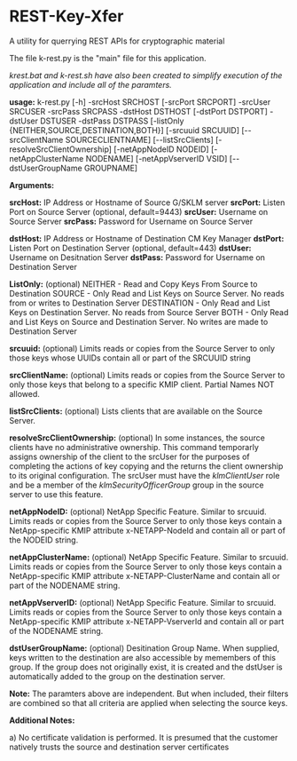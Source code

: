 # REST-Key-Xfer
A utility for querrying REST APIs for cryptographic material

The file k-rest.py is the "main" file for this application.

*krest.bat and k-rest.sh have also been created to simplify execution of the application and include all of the paramters.*

__usage:__ k-rest.py [-h] -srcHost SRCHOST [-srcPort SRCPORT] -srcUser SRCUSER -srcPass SRCPASS -dstHost DSTHOST [-dstPort DSTPORT] -dstUser DSTUSER -dstPass DSTPASS [-listOnly {NEITHER,SOURCE,DESTINATION,BOTH}] [-srcuuid SRCUUID] [--srcClientName SOURCECLIENTNAME] [--listSrcClients] [-resolveSrcClientOwnership] [-netAppNodeID NODEID] [-netAppClusterName NODENAME] [-netAppVserverID VSID] [--dstUserGroupName GROUPNAME]

__Arguments:__

__srcHost:__    IP Address or Hostname of Source G/SKLM server
__srcPort:__    Listen Port on Source Server (optional, default=9443)
__srcUser:__    Username on Source Server
__srcPass:__    Password for Username on Source Server

__dstHost:__    IP Address or Hostname of Destination CM Key Manager
__dstPort:__    Listen Port on Destination Server (optional, default=443)
__dstUser:__    Username on Desitnation Server
__dstPass:__    Password for Username on Destination Server

__ListOnly:__   (optional)
            NEITHER - Read and Copy Keys From Source to Destination
            SOURCE - Only Read and List Keys on Source Server.  No reads from or writes to Destination Server
            DESTINATION - Only Read and List Keys on Destination Server.  No reads from Source Server
            BOTH - Only Read and List Keys on Source and Destination Server.  No writes are made to Destination Server
            
__srcuuid:__    (optional)
            Limits reads or copies from the Source Server to only those keys whose UUIDs contain all or part of the SRCUUID string

__srcClientName:__    (optional)
            Limits reads or copies from the Source Server to only those keys that belong to a specific KMIP client.  Partial Names NOT allowed.

__listSrcClients:__    (optional)
            Lists clients that are available on the Source Server.

__resolveSrcClientOwnership:__    (optional)
            In some instances, the source clients have no administrative ownership.  This command temporarly assigns ownership of the client to the srcUser for the purposes of completing the actions of key copying and the returns the client ownership to its original configuration.  The srcUser must have the _klmClientUser_ role and be a member of the _klmSecurityOfficerGroup_ group in the source server to use this feature.

__netAppNodeID:__   (optional)
            NetApp Specific Feature.  Similar to srcuuid.  Limits reads or copies from the Source Server to only those keys contain a NetApp-specific KMIP attribute x-NETAPP-NodeId and contain all or part of the NODEID string.

__netAppClusterName:__  (optional)
            NetApp Specific Feature.  Similar to srcuuid.  Limits reads or copies from the Source Server to only those keys contain a NetApp-specific KMIP attribute x-NETAPP-ClusterName and contain all or part of the NODENAME string.
            
__netAppVserverID:__    (optional)
            NetApp Specific Feature.  Similar to srcuuid.  Limits reads or copies from the Source Server to only those keys contain a NetApp-specific KMIP attribute x-NETAPP-VserverId and contain all or part of the NODENAME string.            

__dstUserGroupName:__    (optional)
            Desitination Group Name.  When supplied, keys written to the destination are also accessible by memembers of this group.  If the group does not originally exist, it is created and the dstUser is automatically added to the group on the destination server.

__Note:__ The paramters above are independent.  But when included, their filters are combined so that all criteria are applied when selecting the source keys. 

__Additional Notes:__

a) No certificate validation is performed.  It is presumed that the customer natively trusts the source and destination server certificates


